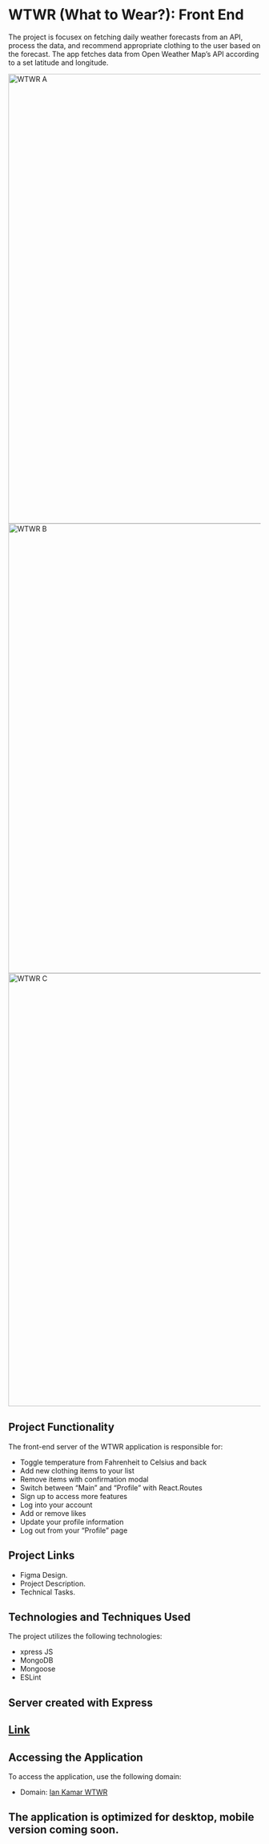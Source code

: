 # WTWR (What to Wear?): Front End

The project is focusex on fetching daily weather forecasts from an API, process the data, and recommend appropriate clothing to the user based on the forecast. The app fetches data from Open Weather Map’s API according to a set latitude and longitude.

<img width="897" alt="WTWR A" src="https://github.com/iankamar/se_project_react/assets/95672055/d6424605-a6bf-439d-b2ab-26dc19ac3c34">
<img width="897" alt="WTWR B" src="https://github.com/iankamar/se_project_react/assets/95672055/8b138258-6f3c-4cdc-9f7b-d53e635b09c5">
<img width="864" alt="WTWR C" src="https://github.com/iankamar/se_project_react/assets/95672055/0f3ecd1b-587d-4931-b343-227a44c7b34e">

## Project Functionality

The front-end server of the WTWR application is responsible for:

- Toggle temperature from Fahrenheit to Celsius and back
- Add new clothing items to your list
- Remove items with confirmation modal
- Switch between “Main” and “Profile” with React.Routes
- Sign up to access more features
- Log into your account
- Add or remove likes
- Update your profile information
- Log out from your “Profile” page

## Project Links

- Figma Design.
- Project Description.
- Technical Tasks.

## Technologies and Techniques Used

The project utilizes the following technologies:

- xpress JS
- MongoDB
- Mongoose
- ESLint

## Server created with Express

## [Link](https://github.com/iankamar/se_project_express)


## Accessing the Application

To access the application, use the following domain:

- Domain: [Ian Kamar WTWR](https://se-project-react.vercel.app/)


## The application is optimized for desktop, mobile version coming soon.
